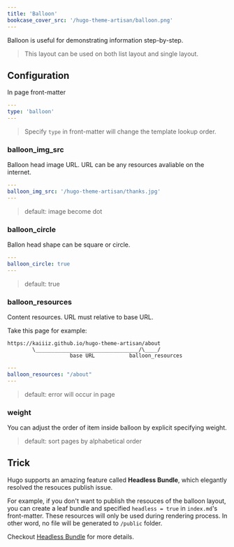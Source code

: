 ```yaml
---
title: 'Balloon'
bookcase_cover_src: '/hugo-theme-artisan/balloon.png'
---
```


Balloon is useful for demonstrating information step-by-step.

> This layout can be used on both list layout and single layout.

## Configuration

In page front-matter

```yaml
---
type: 'balloon'
---
```

> Specify `type` in front-matter will change the template lookup order.

### balloon_img_src

Balloon head image URL. URL can be any resources avaliable on the internet.

```yaml
---
balloon_img_src: '/hugo-theme-artisan/thanks.jpg'
---
```

> default: image become dot

### balloon_circle

Ballon head shape can be square or circle.

```yaml
---
balloon_circle: true
---
```

> default: true

### balloon_resources

Content resources. URL must relative to base URL.

Take this page for example:

```
https://kaiiiz.github.io/hugo-theme-artisan/about
        \_________________________________/\____/
                    base URL           balloon_resources
```

```yaml
---
balloon_resources: "/about"
---
```

> default: error will occur in page

### weight

You can adjust the order of item inside balloon by explicit specifying weight.

> default: sort pages by alphabetical order

## Trick

Hugo supports an amazing feature called **Headless Bundle**, which elegantly resolved the resouces publish issue.

For example, if you don't want to publish the resouces of the balloon layout, you can create a leaf bundle and specified `headless = true` in `index.md`'s front-matter. These resources will only be used during rendering process. In other word, no file will be generated to `/public` folder.

Checkout [Headless Bundle](https://gohugo.io/content-management/page-bundles/#headless-bundle) for more details.
